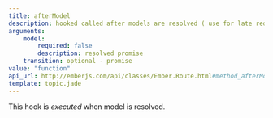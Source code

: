 ```yaml
---
title: afterModel
description: hooked called after models are resolved ( use for late redirect )
arguments:
    model:
        required: false
        description: resolved promise
    transition: optional - promise
value: "function"
api_url: http://emberjs.com/api/classes/Ember.Route.html#method_afterModel
template: topic.jade
---
```


This hook is *executed* when model is resolved.